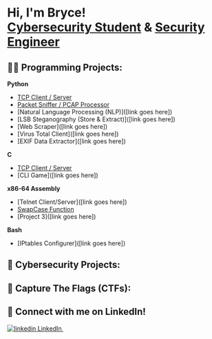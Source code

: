 <h1>Hi, I'm Bryce! <br/><a href="https://www.linkedin.com/in/brycethorpe/">Cybersecurity Student</a> & <a href="https://github.com/Surf-Wax">Security Engineer</a></h1> 

<h2>👨‍💻 Programming Projects:</h2>

<b>Python</b>
  - [TCP Client / Server](https://github.com/Surf-Wax/TCP-Client-Server-Python)
  - [Packet Sniffer / PCAP Processor](https://github.com/Surf-Wax/Packet-Sniffer-PCAP-Analyzer-Python)
  - [Natural Language Processing (NLP)]([link goes here])
  - [LSB Steganography (Store & Extract)]([link goes here])
  - [Web Scraper]([link goes here])
  - [Virus Total Client]([link goes here])
  - [EXIF Data Extractor]([link goes here])
 
<b>C</b>
  - [TCP Client / Server](https://github.com/Surf-Wax/TCP-Client-Server)
  - [CLI Game]([link goes here])

<b>x86-64 Assembly</b>
  - [Telnet Client/Server]([link goes here])
  - [SwapCase Function](https://github.com/Surf-Wax/SwapCase)
  - [Project 3]([link goes here])

<b>Bash</b>
  - [IPtables Configurer]([link goes here])


<h2>🔐 Cybersecurity Projects:</h2>

<h2>🚩 Capture The Flags (CTFs):</h2>

<h2> 🤳 Connect with me on LinkedIn!</h2>

<p>
  <a href="[https://www.linkedin.com/in/brycethorpe/]" rel="nofollow noreferrer">
    <img src="https://i.stack.imgur.com/gVE0j.png" alt="linkedin"> LinkedIn
  </a> &nbsp;
  </a>
</p>


<!--
**Surf-Wax/Surf-Wax** is a ✨ _special_ ✨ repository because its `README.md` (this file) appears on your GitHub profile.

Here are some ideas to get you started:

- 🔭 I’m currently working on ...
- 🌱 I’m currently learning ...
- 👯 I’m looking to collaborate on ...
- 🤔 I’m looking for help with ...
- 💬 Ask me about ...
- 📫 How to reach me: ...
- 😄 Pronouns: ...
- ⚡ Fun fact: ...
-->
